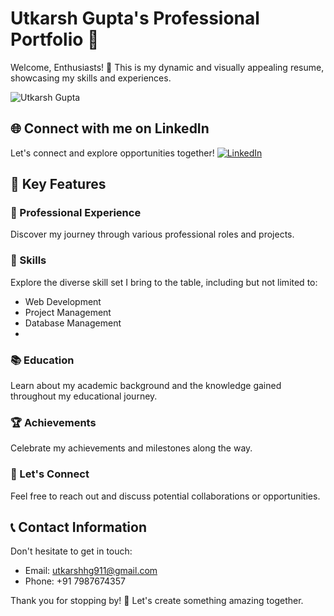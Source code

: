 # Utkarsh Gupta's Professional Portfolio 🚀

Welcome, Enthusiasts! 👋 This is my dynamic and visually appealing resume, showcasing my skills and experiences.

![Utkarsh Gupta](https://github.com/Shadowsweep/Resume/assets/122604770/9a5ba7da-fe9d-4f39-bd4d-b26cd3f095fd)

## 🌐 Connect with me on LinkedIn
Let's connect and explore opportunities together!
[![LinkedIn](https://img.shields.io/badge/LinkedIn-Connect-blue?style=flat&logo=linkedin&labelColor=blue)](https://www.linkedin.com/in/utkarsh-gupta-075908223/)

## 🚀 Key Features

### 💼 Professional Experience
Discover my journey through various professional roles and projects.

### 🌱 Skills
Explore the diverse skill set I bring to the table, including but not limited to:
- Web Development
- Project Management
- Database Management
- 
### 📚 Education
Learn about my academic background and the knowledge gained throughout my educational journey.

### 🏆 Achievements
Celebrate my achievements and milestones along the way.

### 🤝 Let's Connect
Feel free to reach out and discuss potential collaborations or opportunities.

## 📞 Contact Information
Don't hesitate to get in touch:
- Email: utkarshhg911@gmail.com
- Phone: +91 7987674357

Thank you for stopping by! 🌟 Let's create something amazing together.
